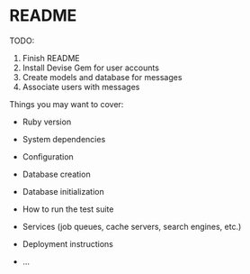 # README

TODO:

1. Finish README
2. Install Devise Gem for user accounts
3. Create models and database for messages
4. Associate users with messages

Things you may want to cover:

* Ruby version

* System dependencies

* Configuration

* Database creation

* Database initialization

* How to run the test suite

* Services (job queues, cache servers, search engines, etc.)

* Deployment instructions

* ...
